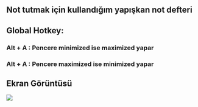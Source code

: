 <h2>Not tutmak için kullandığım yapışkan not defteri</h2>

<h2>Global Hotkey:</h2>
<h3> Alt + A : Pencere minimized ise maximized yapar</h3>
<h3> Alt + A : Pencere maximized ise minimized yapar</h3>

<h2>Ekran Görüntüsü</h2>
<img src="http://i.hizliresim.com/rMMzmV.png">
